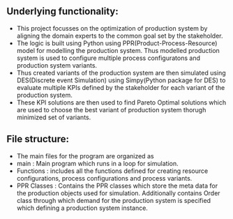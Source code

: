 ## Underlying functionality:
- This project focusses on the optimization of production system by aligning the domain experts to the common goal set by the stakeholder.
- The logic is built using Python using PPR(Product-Process-Resource) model for modelling the production system. Thus modelled production system is used to configure multiple process configuratons and production system variants. 
- Thus created variants of the production system are then simulated using DES(Discrete event Simulation) using Simpy(Python package for DES) to evaluate multiple KPIs defined by the stakeholder for each variant of the production system. 
- These KPI solutions are then used to find Pareto Optimal solutions which are used to choose the best variant of production system thorugh minimized set of variants.
## File structure:
- The main files for the program are organized as
-   main : Main program which runs in a loop for simulation.
-   Functions : includes all the functions defined for creating resource configurations, process configurations and process variants. 
-   PPR Classes : Contains the PPR classes which store the meta data for the production objects used for simulation. Additionally contains Order class through which demand for the production system is specified which defining a production system instance.
